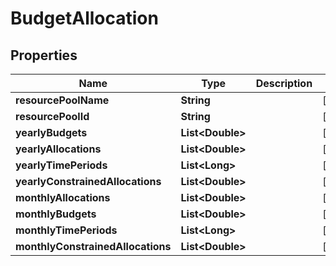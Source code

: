 
# BudgetAllocation

## Properties
Name | Type | Description | Notes
------------ | ------------- | ------------- | -------------
**resourcePoolName** | **String** |  |  [optional]
**resourcePoolId** | **String** |  |  [optional]
**yearlyBudgets** | **List&lt;Double&gt;** |  |  [optional]
**yearlyAllocations** | **List&lt;Double&gt;** |  |  [optional]
**yearlyTimePeriods** | **List&lt;Long&gt;** |  |  [optional]
**yearlyConstrainedAllocations** | **List&lt;Double&gt;** |  |  [optional]
**monthlyAllocations** | **List&lt;Double&gt;** |  |  [optional]
**monthlyBudgets** | **List&lt;Double&gt;** |  |  [optional]
**monthlyTimePeriods** | **List&lt;Long&gt;** |  |  [optional]
**monthlyConstrainedAllocations** | **List&lt;Double&gt;** |  |  [optional]



